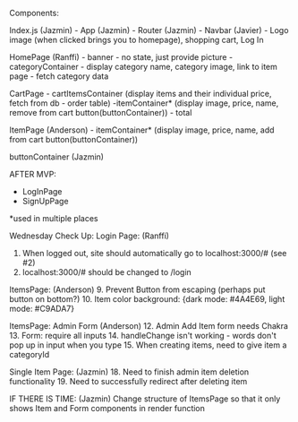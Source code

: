 Components:

Index.js (Jazmin)
    - App (Jazmin)
        - Router (Jazmin)
        - Navbar (Javier)
            - Logo image (when clicked brings you to homepage), shopping cart, Log In

HomePage (Ranffi)
    - banner
        - no state, just provide picture
    - categoryContainer
        - display category name, category image, link to item page
        - fetch category data

CartPage
    - cartItemsContainer (display items and their individual price, fetch from db - order table)
        -itemContainer* (display image, price, name, remove from cart button(buttonContainer))
    - total

ItemPage (Anderson)
    - itemContainer* (display image, price, name, add from cart button(buttonContainer))

buttonContainer (Jazmin)

AFTER MVP:
- LogInPage
- SignUpPage

*used in multiple places

Wednesday Check Up:
Login Page: (Ranffi)
1. When logged out, site should automatically go to localhost:3000/# (see #2)
2. localhost:3000/# should be changed to /login

ItemsPage: (Anderson)
9. Prevent Button from escaping (perhaps put button on bottom?)
10. Item color background: {dark mode: #4A4E69, light mode: #C9ADA7}

ItemsPage: Admin Form (Anderson)
12. Admin Add Item form needs Chakra
13. Form: require all inputs
14. handleChange isn't working - words don't pop up in input when you type
15. When creating items, need to give item a categoryId

Single Item Page: (Jazmin)
18. Need to finish admin item deletion functionality
19. Need to successfully redirect after deleting item

IF THERE IS TIME: (Jazmin)
Change structure of ItemsPage so that it only shows Item and Form components in render function
